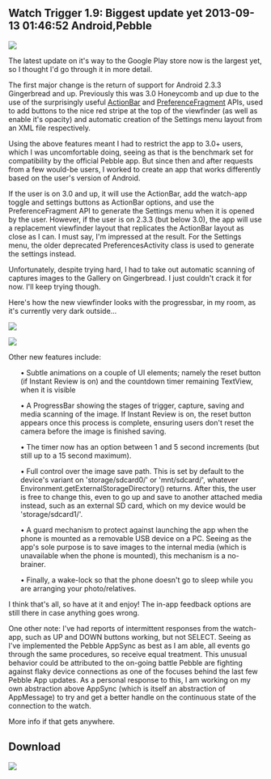 Watch Trigger 1.9: Biggest update yet
2013-09-13 01:46:52
Android,Pebble
---

<a href="http://ninedof.files.wordpress.com/2013/09/icon.png">![](http://ninedof.files.wordpress.com/2013/09/icon.png?w=300)</a>

The latest update on it's way to the Google Play store now is the largest yet, so I thought I'd go through it in more detail.

The first major change is the return of support for Android 2.3.3 Gingerbread and up. Previously this was 3.0 Honeycomb and up due to the use of the surprisingly useful <a title="ActionBar API" href="http://developer.android.com/guide/topics/ui/actionbar.html">ActionBar</a> and <a title="PreferenceFragment API" href="http://developer.android.com/guide/topics/ui/settings.html#Fragment">PreferenceFragment</a> APIs, used to add buttons to the nice red stripe at the top of the viewfinder (as well as enable it's opacity) and automatic creation of the Settings menu layout from an XML file respectively.

Using the above features meant I had to restrict the app to 3.0+ users, which I was uncomfortable doing, seeing as that is the benchmark set for compatibility by the official Pebble app. But since then and after requests from a few would-be users, I worked to create an app that works differently based on the user's version of Android.

If the user is on 3.0 and up, it will use the ActionBar, add the watch-app toggle and settings buttons as ActionBar options, and use the PreferenceFragment API to generate the Settings menu when it is opened by the user. However, if the user is on 2.3.3 (but below 3.0), the app will use a replacement viewfinder layout that replicates the ActionBar layout as close as I can. I must say, I'm impressed at the result. For the Settings menu, the older deprecated PreferencesActivity class is used to generate the settings instead.

Unfortunately, despite trying hard, I had to take out automatic scanning of captures images to the Gallery on Gingerbread. I just couldn't crack it for now. I'll keep trying though.

Here's how the new viewfinder looks with the progressbar, in my room, as it's currently very dark outside...

<a href="http://ninedof.files.wordpress.com/2013/09/shot1.png">![](http://ninedof.files.wordpress.com/2013/09/shot1.png)</a>

<a href="http://ninedof.files.wordpress.com/2013/09/shot2.png">![](http://ninedof.files.wordpress.com/2013/09/shot2.png)</a>

Other new features include:
<ol>
• Subtle animations on a couple of UI elements; namely the reset button (if Instant Review is on) and the countdown timer remaining TextView, when it is visible

• A ProgressBar showing the stages of trigger, capture, saving and media scanning of the image. If Instant Review is on, the reset button appears once this process is complete, ensuring users don't reset the camera before the image is finished saving.

• The timer now has an option between 1 and 5 second increments (but still up to a 15 second maximum).

• Full control over the image save path. This is set by default to the device's variant on 'storage/sdcard0/' or 'mnt/sdcard/', whatever Environment.getExternalStorageDirectory() returns. After this, the user is free to change this, even to go up and save to another attached media instead, such as an external SD card, which on my device would be 'storage/sdcard1/'.

• A guard mechanism to protect against launching the app when the phone is mounted as a removable USB device on a PC. Seeing as the app's sole purpose is to save images to the internal media (which is unavailable when the phone is mounted), this mechanism is a no-brainer.

• Finally, a wake-lock so that the phone doesn't go to sleep while you are arranging your photo/relatives.

</ol>
I think that's all, so have at it and enjoy! The in-app feedback options are still there in case anything goes wrong.

One other note: I've had reports of intermittent responses from the watch-app, such as UP and DOWN buttons working, but not SELECT. Seeing as I've implemented the Pebble AppSync as best as I am able, all events go through the same procedures, so receive equal treatment. This unusual behavior could be attributed to the on-going battle Pebble are fighting against flaky device connections as one of the focuses behind the last few Pebble App updates. As a personal response to this, I am working on my own abstraction above AppSync (which is itself an abstraction of AppMessage) to try and get a better handle on the continuous state of the connection to the watch.

More info if that gets anywhere.

## Download</strong><a href="https://play.google.com/store/apps/details?id=com.wordpress.ninedof.watchtrigger">
![](https://developer.android.com/images/brand/en_generic_rgb_wo_60.png)</a>
